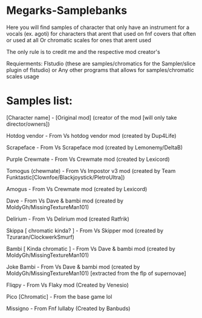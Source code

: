 # Megarks-Samplebanks

Here you will find samples of character that only have an instrument for a vocals (ex. agoti) for characters that arent that used on fnf covers that often or used at all
Or chromatic scales for ones that arent used

The only rule is to credit me and the respective mod creator's

Requierments:
Flstudio (these are samples/chromatics for the Sampler/slice plugin of flstudio) or Any other programs that allows for samples/chromatic scales usage

# Samples list:
[Character name] - [Original mod] (creator of the mod [will only take director/owners])

Hotdog vendor - From Vs hotdog vendor mod (created by Dup4Life)

Scrapeface - From Vs Scrapeface mod (created by Lemonemy/DeltaB)

Purple Crewmate - From Vs Crewmate mod (created by Lexicord)

Tomogus (chewmate) - From Vs Impostor v3 mod (created by Team Funktastic[Clownfoe/Blackjoystick/PIetroUltra])

Amogus - From Vs Crewmate mod (created by Lexicord)

Dave - From Vs Dave & bambi mod (created by MoldyGh/MissingTextureMan101)

Delirium - From Vs Delirium mod (created Ratfrik)

Skippa [ chromatic kinda? ] - From Vs Skipper mod (created by Tzuraran/ClockwerkSmurf)

Bambi [ Kinda chromatic ] - From Vs Dave & bambi mod (created by MoldyGh/MissingTextureMan101)

Joke Bambi - From Vs Dave & bambi mod (created by MoldyGh/MissingTextureMan101) [extracted from the flp of supernovae]

Fliqpy - From Vs Flaky mod (Created by Venesio)

Pico [Chromatic] - From the base game lol

Missigno - From Fnf lullaby (Created by Banbuds)
